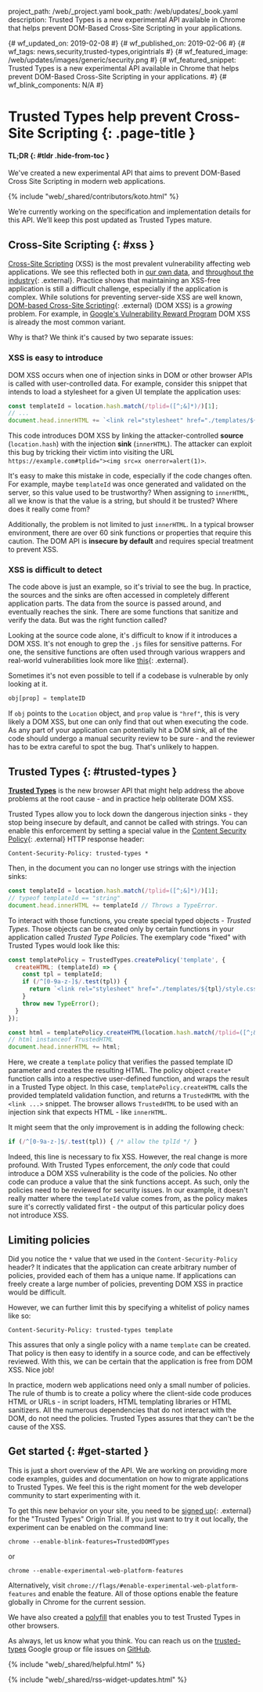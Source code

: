 project_path: /web/_project.yaml
book_path: /web/updates/_book.yaml
description: Trusted Types is a new experimental API available in Chrome that helps prevent DOM-Based Cross-Site Scripting in your applications.

{# wf_updated_on: 2019-02-08 #}
{# wf_published_on: 2019-02-06 #}
{# wf_tags: news,security,trusted-types,origintrials #}
{# wf_featured_image: /web/updates/images/generic/security.png #}
{# wf_featured_snippet: Trusted Types is a new experimental API available in Chrome that helps prevent DOM-Based Cross-Site Scripting in your applications. #}
{# wf_blink_components: N/A #}

# Trusted Types help prevent Cross-Site Scripting {: .page-title }

#### TL;DR {: #tldr .hide-from-toc }
We've created a new experimental API that aims to prevent DOM-Based Cross
Site Scripting in modern web applications.

{% include "web/_shared/contributors/koto.html" %}

<aside class="caution"> We’re currently working on the specification and
implementation details for this API. We’ll keep this post updated as Trusted
Types mature. </aside>

## Cross-Site Scripting {: #xss }

[Cross-Site Scripting](https://en.wikipedia.org/wiki/Cross-site_scripting) (XSS)
is the most prevalent vulnerability affecting web applications. We see this
reflected both in
[our own data](https://security.googleblog.com/2016/09/reshaping-web-defenses-with-strict.html),
and
[throughout the industry](https://www.hackerone.com/sites/default/files/2017-06/The%20Hacker-Powered%20Security%20Report.pdf){: .external}.
Practice shows that maintaining an XSS-free application is still a difficult
challenge, especially if the application is complex. While solutions for
preventing server-side XSS are well known,
[DOM-based Cross-Site Scripting](https://www.owasp.org/index.php/DOM_Based_XSS){: .external}
(DOM XSS) is a *growing* problem. For example, in
[Google's Vulnerability Reward Program](https://g.co/vrp) DOM XSS is already the
most common variant.

Why is that? We think it's caused by two separate issues:

### XSS is easy to introduce

DOM XSS occurs when one of injection sinks in DOM or other browser APIs is
called with user-controlled data. For example, consider this snippet that
intends to load a stylesheet for a given UI template the application uses:

```js
const templateId = location.hash.match(/tplid=([^;&]*)/)[1];
// ...
document.head.innerHTML += `<link rel="stylesheet" href="./templates/${templateId}/style.css">`
```

This code introduces DOM XSS by linking the attacker-controlled **source**
(`location.hash`) with the injection **sink** (`innerHTML`). The attacker can
exploit this bug by tricking their victim into visiting the URL `https://example.com#tplid="><img src=x
onerror=alert(1)>`.

It's easy to make this mistake in code, especially if the code changes often.
For example, maybe `templateId` was once generated and validated on the server,
so this value used to be trustworthy? When assigning to `innerHTML`, all we know
is that the value is a string, but should it be trusted? Where does it really
come from?

Additionally, the problem is not limited to just `innerHTML`. In a typical
browser environment, there are over 60 sink functions or properties that require
this caution. The DOM API is **insecure by default** and requires special
treatment to prevent XSS.

### XSS is difficult to detect

The code above is just an example, so it's trivial to see the bug. In practice,
the sources and the sinks are often accessed in completely different application
parts. The data from the source is passed around, and eventually reaches the
sink. There are some functions that sanitize and verify the data. But was the
right function called?

Looking at the source code alone, it's difficult to know if it introduces a DOM
XSS. It's not enough to grep the `.js` files for sensitive patterns. For one,
the sensitive functions are often used through various wrappers and real-world
vulnerabilities look more like
[this](https://hackerone.com/reports/158853){: .external}.

Sometimes it's not even possible to tell if a codebase is vulnerable by only
looking at it.

```js
obj[prop] = templateID
```

If `obj` points to the `Location` object, and `prop` value is `"href"`, this is
very likely a DOM XSS, but one can only find that out when executing the code.
As any part of your application can potentially hit a DOM sink, all of the code
should undergo a manual security review to be sure - and the reviewer has to be
extra careful to spot the bug. That's unlikely to happen.

## Trusted Types {: #trusted-types }

**[Trusted Types](https://github.com/WICG/trusted-types)** is the new browser
API that might help address the above problems at the root cause - and in
practice help obliterate DOM XSS.

Trusted Types allow you to lock down the dangerous injection sinks - they stop
being insecure by default, and cannot be called with strings. You can enable
this enforcement by setting a special value in the
[Content Security Policy](https://developer.mozilla.org/en-US/docs/Web/HTTP/Headers/Content-Security-Policy){: .external}
HTTP response header:

```
Content-Security-Policy: trusted-types *
```

Then, in the document you can no longer use strings with the injection sinks:

```js
const templateId = location.hash.match(/tplid=([^;&]*)/)[1];
// typeof templateId == "string"
document.head.innerHTML += templateId // Throws a TypeError.
```

To interact with those functions, you create special typed objects - *Trusted
Types*. Those objects can be created only by certain functions in your
application called *Trusted Type Policies*. The exemplary code "fixed" with
Trusted Types would look like this:

```js
const templatePolicy = TrustedTypes.createPolicy('template', {
  createHTML: (templateId) => {
    const tpl = templateId;
    if (/^[0-9a-z-]$/.test(tpl)) {
      return `<link rel="stylesheet" href="./templates/${tpl}/style.css">`;
    }
    throw new TypeError();
  }
});

const html = templatePolicy.createHTML(location.hash.match(/tplid=([^;&]*)/)[1]);
// html instanceof TrustedHTML
document.head.innerHTML += html;
```

Here, we create a `template` policy that verifies the passed template ID
parameter and creates the resulting HTML. The policy object `create*` function
calls into a respective user-defined function, and wraps the result in a Trusted
Type object. In this case, `templatePolicy.createHTML` calls the provided templateId validation function, and returns a `TrustedHTML` with the `<link ...>` snippet.
The browser allows `TrustedHTML` to be used with an injection sink that expects
HTML - like `innerHTML`.

It might seem that the only improvement is in adding the following check:

```js
if (/^[0-9a-z-]$/.test(tpl)) { /* allow the tplId */ }
```

Indeed, this line is necessary to fix XSS. However, the real change is more
profound. With Trusted Types enforcement, the *only* code that could introduce a
DOM XSS vulnerability is the code of the policies. No other code can produce a
value that the sink functions accept. As such, only the policies need to be
reviewed for security issues. In our example, it doesn't really matter where the
`templateId` value comes from, as the policy makes sure it's correctly validated
first - the output of this particular policy does not introduce XSS.

## Limiting policies

Did you notice the `*` value that we used in the `Content-Security-Policy`
header? It indicates that the application can create arbitrary number of
policies, provided each of them has a unique name. If applications can freely
create a large number of policies, preventing DOM XSS in practice would be
difficult.

However, we can further limit this by specifying a whitelist of policy names
like so:

```
Content-Security-Policy: trusted-types template
```

This assures that only a single policy with a name `template` can be created.
That policy is then easy to identify in a source code, and can be effectively
reviewed. With this, we can be certain that the application is free from DOM
XSS. Nice job!

In practice, modern web applications need only a small number of policies. The
rule of thumb is to create a policy where the client-side code produces HTML or
URLs - in script loaders, HTML templating libraries or HTML sanitizers. All the
numerous dependencies that do not interact with the DOM, do not need the
policies. Trusted Types assures that they can't be the cause of the XSS.

## Get started {: #get-started }

This is just a short overview of the API. We are working on providing more code
examples, guides and documentation on how to migrate applications to Trusted
Types. We feel this is the right moment for the web developer community to start
experimenting with it.

To get this new behavior on your site, you need to be
[signed up](https://developers.chrome.com/origintrials){: .external} for the
"Trusted Types" Origin Trial. If you just want to try it out locally, the
experiment can be enabled on the command line:

```
chrome --enable-blink-features=TrustedDOMTypes
```

or

```
chrome --enable-experimental-web-platform-features
```

Alternatively, visit `chrome://flags/#enable-experimental-web-platform-features`
and enable the feature. All of those options enable the feature globally in
Chrome for the current session.

We have also created a [polyfill](https://github.com/WICG/trusted-types) that
enables you to test Trusted Types in other browsers.

As always, let us know what you think. You can reach us on the
[trusted-types](https://groups.google.com/forum/#!forum/trusted-types) Google
group or file issues on [GitHub](https://github.com/WICG/trusted-types).

{% include "web/_shared/helpful.html" %}

{% include "web/_shared/rss-widget-updates.html" %}
